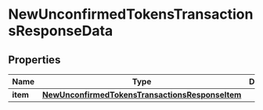 

# NewUnconfirmedTokensTransactionsResponseData


## Properties

Name | Type | Description | Notes
------------ | ------------- | ------------- | -------------
**item** | [**NewUnconfirmedTokensTransactionsResponseItem**](NewUnconfirmedTokensTransactionsResponseItem.md) |  | 



